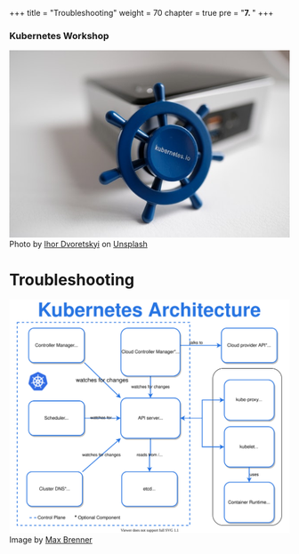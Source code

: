 +++
title = "Troubleshooting"
weight = 70
chapter = true
pre = "<b>7. </b>"
+++

### Kubernetes Workshop
![Kubernetes](images/ihor-dvoretskyi0-unsplash.jpg?classes=border)
Photo by <a href="https://unsplash.com/@ihor_dvoretskyi?utm_source=unsplash&utm_medium=referral&utm_content=creditCopyText">Ihor Dvoretskyi</a> on <a href="https://unsplash.com/collections/4540457/kubernetes?utm_source=unsplash&utm_medium=referral&utm_content=creditCopyText">Unsplash</a>
# Troubleshooting


![Troubleshooting](images/k8s-architecture.svg?classes=border)
Image by <a href="https://brennerm.github.io/posts/kubernetes-overview-diagrams.html&utm_content=creditCopyText">Max Brenner</a>
